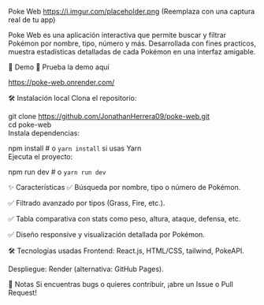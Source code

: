 Poke Web
https://i.imgur.com/placeholder.png (Reemplaza con una captura real de tu app)

Poke Web es una aplicación interactiva que permite buscar y filtrar Pokémon por nombre, tipo, número y más. Desarrollada con fines practicos, muestra estadísticas detalladas de cada Pokémon en una interfaz amigable.

🌟 Demo
🔗 Prueba la demo aquí

https://poke-web.onrender.com/

🛠️ Instalación local
Clona el repositorio:

git clone https://github.com/JonathanHerrera09/poke-web.git  
cd poke-web  
Instala dependencias:

npm install  # o `yarn install` si usas Yarn  
Ejecuta el proyecto:

npm run dev    # o `yarn run dev`  

✨ Características
✅ Búsqueda por nombre, tipo o número de Pokémon.

✅ Filtrado avanzado por tipos (Grass, Fire, etc.).

✅ Tabla comparativa con stats como peso, altura, ataque, defensa, etc.

✅ Diseño responsive y visualización detallada por Pokémon.

🛠️ Tecnologías usadas
Frontend: React.js, HTML/CSS, tailwind, PokeAPI.

Despliegue: Render (alternativa: GitHub Pages).

📌 Notas
Si encuentras bugs o quieres contribuir, ¡abre un Issue o Pull Request!

